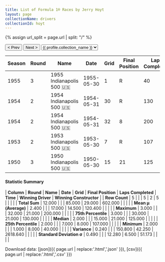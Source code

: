 ```yaml
---
title: List of Formula 1® Races by Jerry Hoyt
layout: page
collectionName: drivers
collectionId: hoyt
---
```


{% assign url_split = page.url | split: "/" %}
<div id="collection-navigation">
<button onclick="selector.options[selector.selectedIndex-1].value && (window.location = selector.options[selector.selectedIndex-1].value);">&lt; Prev</button>
<button onclick="selector.options[selector.selectedIndex+1].value && (window.location = selector.options[selector.selectedIndex+1].value);">Next &gt;</button>
<select id="selector" onchange="this.options[this.selectedIndex].value && (window.location = this.options[this.selectedIndex].value);">
  {% for collectionId in site.data[page.collectionName].refs %}
    {% if collectionId == page.collectionId %}
      {% assign selected = "selected" %}
    {% else %}
      {% assign selected = "" %}
    {% endif %}
    {% assign profile = site.data[page.collectionName][collectionId].profile %}
    <option value="/f1/{{ page.collectionName }}/{{ collectionId }}/{{ url_split[4] }}" {{ selected }}>{{ profile.collection_name }}</option>
  {% endfor %}
</select>
</div>

| Season | Round | Name | Date | Grid | Final Position | Laps Completed | Time | Winning Driver | Winning Constructor |
|--|--|--|--|--|--|--|--|--|--|
| 1955 | 3 | 1955 Indianapolis 500 🇺🇸 | 1955-05-30 | 1 | R | 40 |   | Bob Sweikert 🇺🇸 | Kurtis Kraft 🇺🇸 |
| 1954 | 2 | 1954 Indianapolis 500 🇺🇸 | 1954-05-31 | 30 | R | 130 |   | Bill Vukovich 🇺🇸 | Kurtis Kraft 🇺🇸 |
| 1954 | 2 | 1954 Indianapolis 500 🇺🇸 | 1954-05-31 | 32 | 8 | 200 | +5:01.17 | Bill Vukovich 🇺🇸 | Kurtis Kraft 🇺🇸 |
| 1953 | 2 | 1953 Indianapolis 500 🇺🇸 | 1953-05-30 | 7 | R | 107 |   | Bill Vukovich 🇺🇸 | Kurtis Kraft 🇺🇸 |
| 1950 | 3 | 1950 Indianapolis 500 🇺🇸 | 1950-05-30 | 15 | 21 | 125 |   | Johnnie Parsons 🇺🇸 | Kurtis Kraft 🇺🇸 |

#### Statistic Summary

| **Column** | **Round** | **Name** | **Date** | **Grid** | **Final Position** | **Laps Completed** | **Time** | **Winning Driver** | **Winning Constructor** |
| **Row Count** | 5 |  |  | 5 | 2 | 5 |  |  |  |
| **Total Sum** | 12.000 |  |  | 85.000 | 29.000 | 602.000 |  |  |  |
| **Mean μ (Average)** | 2.400 |  |  | 17.000 | 14.500 | 120.400 |  |  |  |
| **Maximum** | 3.000 |  |  | 32.000 | 21.000 | 200.000 |  |  |  |
| **75th Percentile** | 3.000 |  |  | 30.000 | 21.000 | 130.000 |  |  |  |
| **Median** | 2.000 |  |  | 15.000 | 21.000 | 125.000 |  |  |  |
| **25th Percentile** | 2.000 |  |  | 7.000 | 8.000 | 107.000 |  |  |  |
| **Minimum** | 2.000 |  |  | 1.000 | 8.000 | 40.000 |  |  |  |
| **Variance** | 0.240 |  |  | 150.800 | 42.250 | 2618.640 |  |  |  |
| **Standard Deviation σ** | 0.490 |  |  | 12.280 | 6.500 | 51.173 |  |  |  |

Download data: [json]({{ page.url | replace:'.html','.json' }}), [csv]({{ page.url | replace:'.html','.csv' }})
